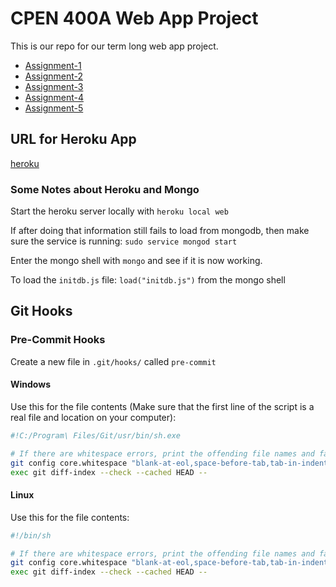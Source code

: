# CPEN 400A Web App Project

This is our repo for our term long web app project.

* [Assignment-1](https://github.com/juliengs/cpen400a-fall2017-assignment1)
* [Assignment-2](https://github.com/jungkumseok/cpen400a-fall2017-assignment2)
* [Assignment-3](https://github.com/jungkumseok/cpen400a-fall2017-assignment3)
* [Assignment-4](https://github.com/jungkumseok/cpen400a-fall2017-assignment4)
* [Assignment-5](https://github.com/jungkumseok/cpen400a-fall2017-assignment5)

## URL for Heroku App

[heroku](https://secret-beyond-19352.herokuapp.com/products)

### Some Notes about Heroku and Mongo

Start the heroku server locally with `heroku local web`

If after doing that information still fails to load from mongodb, then make sure
the service is running: `sudo service mongod start`

Enter the mongo shell with `mongo` and see if it is now working.

To load the `initdb.js` file: `load("initdb.js")` from the mongo shell

## Git Hooks

### Pre-Commit Hooks

Create a new file in `.git/hooks/` called `pre-commit`

#### Windows

Use this for the file contents (Make sure that the first line of the script is a
real file and location on your computer):

```bash
#!C:/Program\ Files/Git/usr/bin/sh.exe

# If there are whitespace errors, print the offending file names and fail.
git config core.whitespace "blank-at-eol,space-before-tab,tab-in-indent,blank-at-eof"
exec git diff-index --check --cached HEAD --
```

#### Linux

Use this for the file contents:

```bash
#!/bin/sh

# If there are whitespace errors, print the offending file names and fail.
git config core.whitespace "blank-at-eol,space-before-tab,tab-in-indent,blank-at-eof"
exec git diff-index --check --cached HEAD --
```
